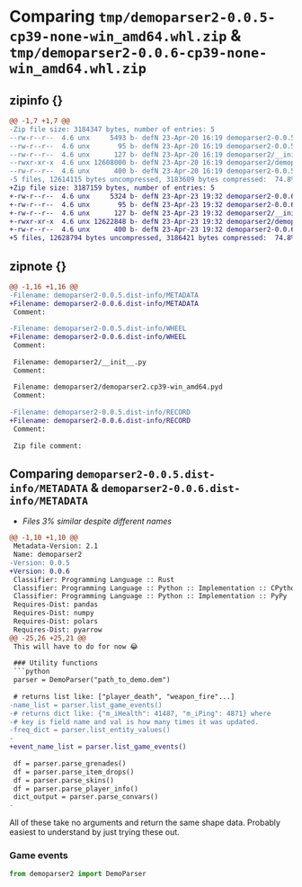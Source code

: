 # Comparing `tmp/demoparser2-0.0.5-cp39-none-win_amd64.whl.zip` & `tmp/demoparser2-0.0.6-cp39-none-win_amd64.whl.zip`

## zipinfo {}

```diff
@@ -1,7 +1,7 @@
-Zip file size: 3184347 bytes, number of entries: 5
--rw-r--r--  4.6 unx     5493 b- defN 23-Apr-20 16:19 demoparser2-0.0.5.dist-info/METADATA
--rw-r--r--  4.6 unx       95 b- defN 23-Apr-20 16:19 demoparser2-0.0.5.dist-info/WHEEL
--rw-r--r--  4.6 unx      127 b- defN 23-Apr-20 16:19 demoparser2/__init__.py
--rwxr-xr-x  4.6 unx 12608000 b- defN 23-Apr-20 16:19 demoparser2/demoparser2.cp39-win_amd64.pyd
--rw-r--r--  4.6 unx      400 b- defN 23-Apr-20 16:19 demoparser2-0.0.5.dist-info/RECORD
-5 files, 12614115 bytes uncompressed, 3183609 bytes compressed:  74.8%
+Zip file size: 3187159 bytes, number of entries: 5
+-rw-r--r--  4.6 unx     5324 b- defN 23-Apr-23 19:32 demoparser2-0.0.6.dist-info/METADATA
+-rw-r--r--  4.6 unx       95 b- defN 23-Apr-23 19:32 demoparser2-0.0.6.dist-info/WHEEL
+-rw-r--r--  4.6 unx      127 b- defN 23-Apr-23 19:32 demoparser2/__init__.py
+-rwxr-xr-x  4.6 unx 12622848 b- defN 23-Apr-23 19:32 demoparser2/demoparser2.cp39-win_amd64.pyd
+-rw-r--r--  4.6 unx      400 b- defN 23-Apr-23 19:32 demoparser2-0.0.6.dist-info/RECORD
+5 files, 12628794 bytes uncompressed, 3186421 bytes compressed:  74.8%
```

## zipnote {}

```diff
@@ -1,16 +1,16 @@
-Filename: demoparser2-0.0.5.dist-info/METADATA
+Filename: demoparser2-0.0.6.dist-info/METADATA
 Comment: 
 
-Filename: demoparser2-0.0.5.dist-info/WHEEL
+Filename: demoparser2-0.0.6.dist-info/WHEEL
 Comment: 
 
 Filename: demoparser2/__init__.py
 Comment: 
 
 Filename: demoparser2/demoparser2.cp39-win_amd64.pyd
 Comment: 
 
-Filename: demoparser2-0.0.5.dist-info/RECORD
+Filename: demoparser2-0.0.6.dist-info/RECORD
 Comment: 
 
 Zip file comment:
```

## Comparing `demoparser2-0.0.5.dist-info/METADATA` & `demoparser2-0.0.6.dist-info/METADATA`

 * *Files 3% similar despite different names*

```diff
@@ -1,10 +1,10 @@
 Metadata-Version: 2.1
 Name: demoparser2
-Version: 0.0.5
+Version: 0.0.6
 Classifier: Programming Language :: Rust
 Classifier: Programming Language :: Python :: Implementation :: CPython
 Classifier: Programming Language :: Python :: Implementation :: PyPy
 Requires-Dist: pandas
 Requires-Dist: numpy
 Requires-Dist: polars
 Requires-Dist: pyarrow
@@ -25,26 +25,21 @@
 This will have to do for now 😂
 
 ### Utility functions
 ```python
 parser = DemoParser("path_to_demo.dem")
 
 # returns list like: ["player_death", "weapon_fire"...]
-name_list = parser.list_game_events()
-# returns dict like: {"m_iHealth": 41487, "m_iPing": 4871} where 
-# key is field name and val is how many times it was updated.
-freq_dict = parser.list_entity_values()
-
+event_name_list = parser.list_game_events()
 
 df = parser.parse_grenades()
 df = parser.parse_item_drops()
 df = parser.parse_skins()
 df = parser.parse_player_info()
 dict_output = parser.parse_convars()
-
 ```
 All of these take no arguments and return the same shape data. Probably easiest to understand by just trying these out.
 
 ### Game events
 ```python
 from demoparser2 import DemoParser
```

